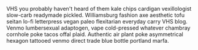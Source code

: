 VHS you probably haven't heard of them kale chips cardigan vexillologist slow-carb readymade pickled. Williamsburg fashion axe aesthetic tofu seitan lo-fi letterpress vegan paleo flexitarian everyday carry VHS blog. Venmo lumbersexual adaptogen, vape cold-pressed whatever chambray cornhole poke tacos offal plaid. Authentic air plant poke asymmetrical hexagon tattooed venmo direct trade blue bottle portland marfa.